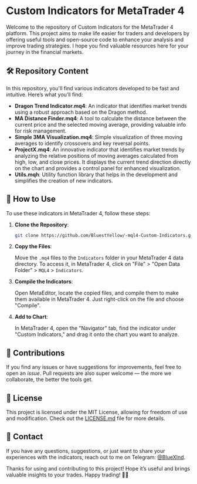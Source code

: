 # Custom Indicators for MetaTrader 4

Welcome to the repository of Custom Indicators for the MetaTrader 4 platform. This project aims to make life easier for traders and developers by offering useful tools and open-source code to enhance your analysis and improve trading strategies. I hope you find valuable resources here for your journey in the financial markets.

## 🛠️ Repository Content

In this repository, you'll find various indicators developed to be fast and intuitive. Here’s what you’ll find:

- **Dragon Trend Indicator.mq4**: An indicator that identifies market trends using a robust approach based on the Dragon method.
- **MA Distance Finder.mq4**: A tool to calculate the distance between the current price and the selected moving average, providing valuable info for risk management.
- **Simple 3MA Visualization.mq4**: Simple visualization of three moving averages to identify crossovers and key reversal points.
- **ProjectX.mq4**: An innovative indicator that identifies market trends by analyzing the relative positions of moving averages calculated from high, low, and close prices. It displays the current trend direction directly on the chart and provides a control panel for enhanced visualization.
- **Utils.mqh**: Utility function library that helps in the development and simplifies the creation of new indicators.

## 🚀 How to Use

To use these indicators in MetaTrader 4, follow these steps:

1. **Clone the Repository**:

   ```bash
   git clone https://github.com/BluestYellow/-mql4-Custom-Indicators.git
   ```

2. **Copy the Files**:

   Move the `.mq4` files to the `Indicators` folder in your MetaTrader 4 data directory. To access it, in MetaTrader 4, click on "File" > "Open Data Folder" > `MQL4` > `Indicators`.

3. **Compile the Indicators**:

   Open MetaEditor, locate the copied files, and compile them to make them available in MetaTrader 4. Just right-click on the file and choose "Compile".

4. **Add to Chart**:

   In MetaTrader 4, open the "Navigator" tab, find the indicator under "Custom Indicators," and drag it onto the chart you want to analyze.

## 🤖 Contributions

If you find any issues or have suggestions for improvements, feel free to open an *issue*. Pull requests are also super welcome — the more we collaborate, the better the tools get.

## 📃 License

This project is licensed under the MIT License, allowing for freedom of use and modification. Check out the [LICENSE.md](LICENSE.md) file for more details.

## 📩 Contact

If you have any questions, suggestions, or just want to share your experiences with the indicators, reach out to me on Telegram: [@BlueXInd](https://t.me/BlueXInd).

Thanks for using and contributing to this project! Hope it’s useful and brings valuable insights to your trades. Happy trading! 🌱🚀


